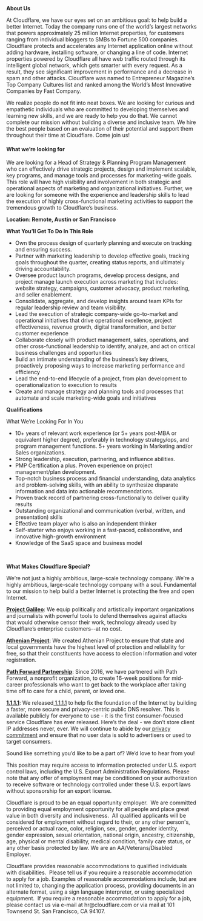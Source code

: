 <div class="content-intro">
	<div><strong>About Us</strong></div>
	<div>
		<p><span style="font-weight: 400;">At Cloudflare, we have our eyes set on an ambitious goal: to help build a better Internet. Today the company runs one of the world’s largest networks that powers approximately 25 million Internet properties, for customers ranging from individual bloggers to SMBs to Fortune 500 companies. Cloudflare protects and accelerates any Internet application online without adding hardware, installing software, or changing a line of code. Internet properties powered by Cloudflare all have web traffic routed through its intelligent global network, which gets smarter with every request. As a result, they see significant improvement in performance and a decrease in spam and other attacks. Cloudflare was named to Entrepreneur Magazine’s Top Company Cultures list and ranked among the World’s Most Innovative Companies by Fast Company.</span><span style="font-weight: 400;">&nbsp;</span></p>
		<p><span style="font-weight: 400;">We realize people do not fit into neat boxes. We are looking for curious and empathetic individuals who are committed to developing themselves and learning new skills, and we are ready to help you do that. We cannot complete our mission without building a diverse and inclusive team. We hire the best people based on an evaluation of their potential and support them throughout their time at Cloudflare. Come join us!&nbsp;</span></p>
	</div>
</div>
<h4><strong>What we’re looking for</strong></h4>
<p><span style="font-weight: 400;">We are looking for a Head of Strategy &amp; Planning Program Management who can effectively drive strategic projects, design and implement scalable, key programs, and manage tools and processes for marketing-wide goals. This role will have high visibility and involvement in both strategic and operational aspects of marketing and organizational initiatives. Further, we are looking for someone with the experience and leadership skills to lead the execution of highly cross-functional marketing activities to support the tremendous growth to Cloudflare’s business.</span></p>
<p><strong>Location: Remote, Austin or San Francisco&nbsp;</strong></p>
<p><strong>What You’ll Get To Do In This Role</strong></p>
<ul>
	<li style="font-weight: 400;"><span style="font-weight: 400;">Own the process design of quarterly planning and execute on tracking and ensuring success.</span></li>
	<li style="font-weight: 400;"><span style="font-weight: 400;">Partner with marketing leadership to develop effective goals, tracking goals throughout the quarter, creating status reports, and ultimately driving accountability.</span></li>
	<li style="font-weight: 400;"><span style="font-weight: 400;">Oversee product launch programs, develop process designs, and project manage launch execution across marketing that includes: website strategy, campaigns, customer advocacy, product marketing, and seller enablement.</span></li>
	<li style="font-weight: 400;"><span style="font-weight: 400;">Consolidate, aggregate, and develop insights around team KPIs for regular leadership review and team visibility.</span></li>
	<li style="font-weight: 400;"><span style="font-weight: 400;">Lead the execution of strategic company-wide go-to-market and operational initiatives that drive operational excellence, project effectiveness, revenue growth, digital transformation, and better customer experience</span></li>
	<li style="font-weight: 400;"><span style="font-weight: 400;">Collaborate closely with product management, sales, operations, and other cross-functional leadership to identify, analyze, and act on critical business challenges and opportunities</span></li>
	<li style="font-weight: 400;"><span style="font-weight: 400;">Build an intimate understanding of the business’s key drivers, proactively proposing ways to increase marketing performance and efficiency</span></li>
	<li style="font-weight: 400;"><span style="font-weight: 400;">Lead the end-to-end lifecycle of a project, from plan development to operationalization to execution to results</span></li>
	<li style="font-weight: 400;"><span style="font-weight: 400;">Create and manage strategy and planning tools and processes that automate and scale marketing-wide goals and initiatives</span></li>
</ul>
<p><strong>Qualifications</strong></p>
<p><span style="font-weight: 400;">What We’re Looking For In You</span></p>
<ul>
	<li style="font-weight: 400;"><span style="font-weight: 400;">10+ years of relevant work experience (or 5+ years post-MBA or equivalent higher degree), preferably in technology strategy/ops, and program management functions. 5+ years working in Marketing and/or Sales organizations.</span></li>
	<li style="font-weight: 400;"><span style="font-weight: 400;">Strong leadership, execution, partnering, and influence abilities.</span></li>
	<li style="font-weight: 400;"><span style="font-weight: 400;">PMP Certification a plus. Proven experience on project management/plan development.</span></li>
	<li style="font-weight: 400;"><span style="font-weight: 400;">Top-notch business process and financial understanding, data analytics and problem-solving skills, with an ability to synthesize disparate information and data into actionable recommendations.</span></li>
	<li style="font-weight: 400;"><span style="font-weight: 400;">Proven track record of partnering cross-functionally to deliver quality results</span></li>
	<li style="font-weight: 400;"><span style="font-weight: 400;">Outstanding organizational and communication (verbal, written, and presentation) skills</span></li>
	<li style="font-weight: 400;"><span style="font-weight: 400;">Effective team player who is also an independent thinker</span></li>
	<li style="font-weight: 400;"><span style="font-weight: 400;">Self-starter who enjoys working in a fast-paced, collaborative, and innovative high-growth environment</span></li>
	<li style="font-weight: 400;"><span style="font-weight: 400;">Knowledge of the SaaS space and business model</span></li>
</ul>
<p>&nbsp;</p>
<div class="content-conclusion">
	<p><strong>What Makes Cloudflare Special?</strong></p>
	<p><span style="font-weight: 400;">We’re not just a highly ambitious, large-scale technology company. We’re a highly ambitious, large-scale technology company with a soul. Fundamental to our mission to help build a better Internet is protecting the free and open Internet.</span></p>
	<p><a href="https://blog.cloudflare.com/protecting-free-expression-online/"><strong>Project Galileo</strong></a><span style="font-weight: 400;">: We equip politically and artistically important organizations and journalists with powerful tools to defend themselves against attacks that would otherwise censor their work, technology already used by Cloudflare’s enterprise customers--at no cost.</span></p>
	<p><strong><a href="https://www.cloudflare.com/athenian/">Athenian Project</a></strong><span style="font-weight: 400;">: We created Athenian Project to ensure that state and local governments have the highest level of protection and reliability for free, so that their constituents have access to election information and voter registration.</span></p>
	<p><a href="https://blog.cloudflare.com/tag/path-forward/"><strong>Path Forward Partnership</strong></a><span style="font-weight: 400;">: Since 2016, we have partnered with Path Forward, a nonprofit organization, to create 16-week positions for mid-career professionals who want to get back to the workplace after taking time off to care for a child, parent, or loved one.</span></p>
	<p><a href="https://1.1.1.1/"><strong>1.1.1.1</strong></a><span style="font-weight: 400;">: We released</span><a href="https://1.1.1.1/"> <span style="font-weight: 400;">1.1.1.1</span></a><span style="font-weight: 400;"> to help fix the foundation of the Internet by building a faster, more secure and privacy-centric public DNS resolver. This is available publicly for everyone to use - it is the first consumer-focused service Cloudflare has ever released. Here’s the deal - we don’t store client IP addresses never, ever. We will continue to abide by our</span><a href="https://developers.cloudflare.com/1.1.1.1/privacy/public-dns-resolver"> privacy commitment</a><span style="font-weight: 400;"> and ensure that no user data is sold to advertisers or used to target consumers.</span></p>
	<p><span style="font-weight: 400;">Sound like something you’d like to be a part of? We’d love to hear from you!</span></p>
	<p><span style="font-weight: 400;">This position may require access to information protected under U.S. export control laws, including the U.S. Export Administration Regulations. Please note that any offer of employment may be conditioned on your authorization to receive software or technology controlled under these U.S. export laws without sponsorship for an export license.</span></p>
	<p><span style="font-weight: 400;">Cloudflare is proud to be an equal opportunity employer. &nbsp;We are committed to providing equal employment opportunity for all people and place great value in both diversity and inclusiveness. &nbsp;All qualified applicants will be considered for employment without regard to their, or any other person's, perceived or actual</span> <span style="font-weight: 400;">race, color, religion, sex, gender, gender identity, gender expression, sexual orientation, national origin, ancestry, citizenship, age, physical or mental disability, medical condition, family care status, or any other basis protected by law. </span><span style="font-weight: 400;">We are an AA/Veterans/Disabled Employer.</span></p>
	<p><span style="font-weight: 400;">Cloudflare provides reasonable accommodations to qualified individuals with disabilities. &nbsp;Please tell us if you require a reasonable accommodation to apply for a job. Examples of reasonable accommodations include, but are not limited to, changing the application process, providing documents in an alternate format, using a sign language interpreter, or using specialized equipment. &nbsp;If you require a reasonable accommodation to apply for a job, please contact us via e-mail at </span><span style="font-weight: 400;">hr@cloudflare.com</span><span style="font-weight: 400;"> or via mail at 101 Townsend St. San Francisco, CA 94107.</span></p>
</div>